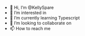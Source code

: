 - 👋 Hi, I’m @KellySpare
- 👀 I’m interested in
- 🌱 I’m currently learning Typescript
- 💞️ I’m looking to collaborate on
- 📫 How to reach me

<!---
KellySpare/KellySpare is a ✨ special ✨ repository because its `README.md` (this file) appears on your GitHub profile.
You can click the Preview link to take a look at your changes.
--->
